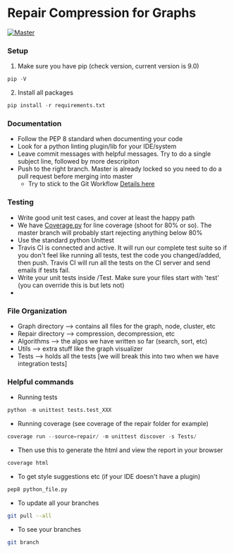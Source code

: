 # Repair Compression for Graphs

 [![Master](https://travis-ci.com/yonathanF/Repair-Graph-Compression.svg?token=iEJ27eCnjKeFqxrBkzzA&branch=master)](https://travis-ci.com/yonathanF/Repair-Graph-Compression)
### Setup

1. Make sure you have pip (check version, current version is 9.0) 
```python 
pip -V 
```

2. Install all packages
```python 
pip install -r requirements.txt
```

### Documentation 
- Follow the PEP 8 standard when documenting your code 
- Look for a python linting plugin/lib for your IDE/system 
- Leave commit messages with helpful messages. Try to do a single subject line, followed by more descripiton
- Push to the right branch. Master is already locked so you need to do a pull request before merging into master
	- Try to stick to the Git Workflow [Details here](https://www.atlassian.com/git/tutorials/comparing-workflows)


### Testing 
- Write good unit test cases, and cover at least the happy path
- We have [Coverage.py](https://coverage.readthedocs.io/en/coverage-4.5.1/) for line coverage (shoot for 80% or so). The master branch will probably start rejecting anything below 80% 
- Use the standard python Unittest 
- Travis CI is connected and active. It will run our complete test suite so if you don't feel like running all tests, test the code you changed/added, then push. Travis CI will run all the tests on the CI server and send emails if tests fail.
- Write your unit tests inside /Test. Make sure your files start with 'test' (you can override this is but lets not) 
-  
### File Organization 
- Graph directory --> contains all files for the graph, node, cluster, etc 
- Repair directory --> compression, decompression, etc 
- Algorithms --> the algos we have written so far (search, sort, etc) 
- Utils --> extra stuff like the graph visualizer 
- Tests --> holds all the tests [we will break this into two when we have integration tests]

### Helpful commands 
- Running tests 
```python
python -m unittest tests.test_XXX 
```
- Running coverage (see coverage of the repair folder for example)
```python 
coverage run --source=repair/ -m unittest discover -s Tests/
```

- Then use this to generate the html and view the report in your browser 
```python
coverage html
```
- To get style suggestions etc (if your IDE doesn't have a plugin)
```python 
pep8 python_file.py
```

- To update all your branches 
```bash 
git pull --all 
```

- To see your branches 
```bash
git branch
```


